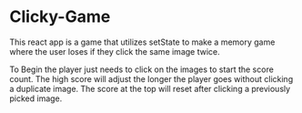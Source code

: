 # Clicky-Game
This react app is a game that utilizes setState to make a memory game where the user loses if they click the same image twice.

To Begin the player just needs to click on the images to start the score count. The high score will adjust the longer the player goes without clicking a duplicate image. The score at the top will reset after clicking a previously picked image.
